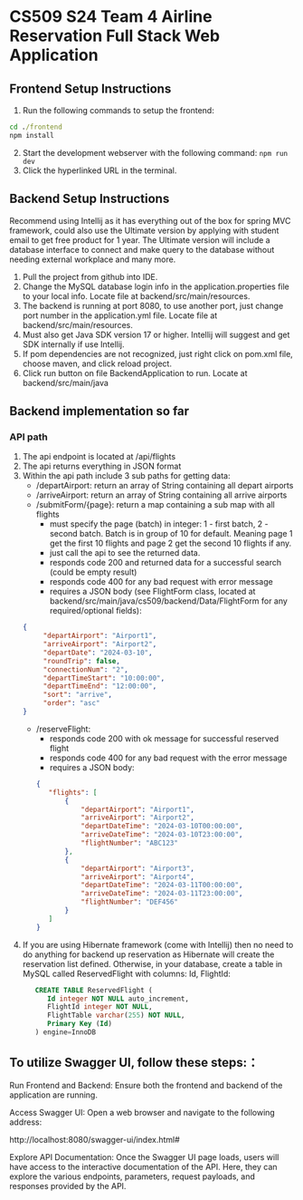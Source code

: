 # CS509 S24 Team 4 Airline Reservation Full Stack Web Application

## Frontend Setup Instructions

1. Run the following commands to setup the frontend:

```cmd
cd ./frontend
npm install

```

2. Start the development webserver with the following command: `npm run dev`
3. Click the hyperlinked URL in the terminal.


## Backend Setup Instructions
Recommend using Intellij as it has everything out of the box for spring MVC framework, could also use the Ultimate version by applying with student email to get free product for 1 year. The Ultimate version will include a database interface to connect and make query to the database without needing external workplace and many more.

1. Pull the project from github into IDE.
2. Change the MySQL database login info in the application.properties file to your local info. Locate file at backend/src/main/resources.
3. The backend is running at port 8080, to use another port, just change port number in the application.yml file. Locate file at backend/src/main/resources.
4. Must also get Java SDK version 17 or higher. Intellij will suggest and get SDK internally if use Intellij.
5. If pom dependencies are not recognized, just right click on pom.xml file, choose maven, and click reload project.
6. Click run button on file BackendApplication to run. Locate at backend/src/main/java

## Backend implementation so far
### API path
1. The api endpoint is located at /api/flights
2. The api returns everything in JSON format
3. Within the api path include 3 sub paths for getting data:
   - /departAirport: return an array of String containing all depart airports
   - /arriveAirport: return an array of String containing all arrive airports
   - /submitForm/{page}: return a map containing a sub map with all flights
     + must specify the page (batch) in integer: 1 - first batch, 2 - second batch. Batch is in group of 10 for default. Meaning page 1 get the first 10 flights and page 2 get the second 10 flights if any.
     + just call the api to see the returned data.
     + responds code 200 and returned data for a successful search (could be empty result)
     + responds code 400 for any bad request with error message
     + requires a JSON body (see FlightForm class, located at backend/src/main/java/cs509/backend/Data/FlightForm for any required/optional fields):
   ```json
   {
        "departAirport": "Airport1",
        "arriveAirport": "Airport2",
        "departDate": "2024-03-10",
        "roundTrip": false,
        "connectionNum": "2",
        "departTimeStart": "10:00:00",
        "departTimeEnd": "12:00:00",
        "sort": "arrive",
        "order": "asc"
   } 
   ```
   - /reserveFlight: 
     + responds code 200 with ok message for successful reserved flight
     + responds code 400 for any bad request with the error message
     + requires a JSON body:
     ```json
     {
        "flights": [
            {
                "departAirport": "Airport1",
                "arriveAirport": "Airport2",
                "departDateTime": "2024-03-10T00:00:00",
                "arriveDateTime": "2024-03-10T23:00:00",
                "flightNumber": "ABC123"
            },
            {
                "departAirport": "Airport3",
                "arriveAirport": "Airport4",
                "departDateTime": "2024-03-11T00:00:00",
                "arriveDateTime": "2024-03-11T23:00:00",
                "flightNumber": "DEF456"
            }
        ]
     }
     ```
4. If you are using Hibernate framework (come with Intellij) then no need to do anything for backend up reservation as Hibernate will create the reservation list defined. Otherwise, in your database, create a table in MySQL called ReservedFlight with columns: Id, FlightId:
     ```sql
        CREATE TABLE ReservedFlight (
           Id integer NOT NULL auto_increment,
           FlightId integer NOT NULL,
           FlightTable varchar(255) NOT NULL,
           Primary Key (Id)
        ) engine=InnoDB
     ```

## To utilize Swagger UI, follow these steps:：
Run Frontend and Backend: Ensure both the frontend and backend of the application are running.

Access Swagger UI: Open a web browser and navigate to the following address:

http://localhost:8080/swagger-ui/index.html#

Explore API Documentation: Once the Swagger UI page loads, users will have access to the interactive documentation of the API. Here, they can explore the various endpoints, parameters, request payloads, and responses provided by the API.







